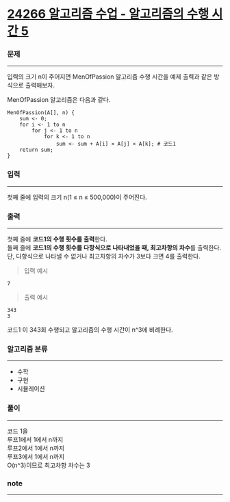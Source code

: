 [24266 알고리즘 수업 - 알고리즘의 수행 시간 5](https://www.acmicpc.net/problem/24266)  
===========
### 문제  

--------------
입력의 크기 n이 주어지면 MenOfPassion 알고리즘 수행 시간을 예제 출력과 같은 방식으로 출력해보자.  
  
MenOfPassion 알고리즘은 다음과 같다.  
```
MenOfPassion(A[], n) {
    sum <- 0;
    for i <- 1 to n
        for j <- 1 to n
            for k <- 1 to n
                sum <- sum + A[i] × A[j] × A[k]; # 코드1
    return sum;
}
```

### 입력  

--------------
첫째 줄에 입력의 크기 n(1 ≤ n ≤ 500,000)이 주어진다.  
  
### 출력  

--------------
첫째 줄에 **코드1의 수행 횟수를 출력**한다.  
둘째 줄에 **코드1의 수행 횟수를 다항식으로 나타내었을 때, 최고차항의 차수**를 출력한다. 단, 다항식으로 나타낼 수 없거나 최고차항의 차수가 3보다 크면 4를 출력한다.  
  
> 입력 예시  
```
7
```  
> 출력 예시  
```
343
3
```
코드1 이 343회 수행되고 알고리즘의 수행 시간이 n^3에 비례한다.  

### 알고리즘 분류  
  
--------------
- 수학
- 구현
- 시뮬레이션

### 풀이  
  
--------------
코드 1을  
루프1에서 1에서 n까지  
루프2에서 1에서 n까지  
루프3에서 1에서 n까지  
O(n^3)이므로 최고차항 차수는 3  
  
### note  

--------------
